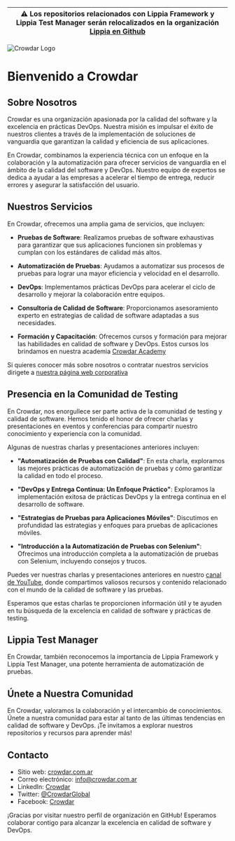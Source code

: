 | :warning:  Los repositorios relacionados con Lippia Framework y Lippia Test Manager serán relocalizados en la organización [Lippia en Github](https://github.com/lippia-io)   |
|-----------------------------------------|

![Crowdar Logo](https://assets-global.website-files.com/64ad4eccd9cedda6064e0cef/651c60d24076588903d0c034_logo_crowdar.png)

# Bienvenido a Crowdar


## Sobre Nosotros

Crowdar es una organización apasionada por la calidad del software y la excelencia en prácticas DevOps. Nuestra misión es impulsar el éxito de nuestros clientes a través de la implementación de soluciones de vanguardia que garantizan la calidad y eficiencia de sus aplicaciones.

En Crowdar, combinamos la experiencia técnica con un enfoque en la colaboración y la automatización para ofrecer servicios de vanguardia en el ámbito de la calidad del software y DevOps. Nuestro equipo de expertos se dedica a ayudar a las empresas a acelerar el tiempo de entrega, reducir errores y asegurar la satisfacción del usuario.

## Nuestros Servicios

En Crowdar, ofrecemos una amplia gama de servicios, que incluyen:

- **Pruebas de Software**: Realizamos pruebas de software exhaustivas para garantizar que sus aplicaciones funcionen sin problemas y cumplan con los estándares de calidad más altos.

- **Automatización de Pruebas**: Ayudamos a automatizar sus procesos de pruebas para lograr una mayor eficiencia y velocidad en el desarrollo.

- **DevOps**: Implementamos prácticas DevOps para acelerar el ciclo de desarrollo y mejorar la colaboración entre equipos.

- **Consultoría de Calidad de Software**: Proporcionamos asesoramiento experto en estrategias de calidad de software adaptadas a sus necesidades.

- **Formación y Capacitación**: Ofrecemos cursos y formación para mejorar las habilidades en calidad de software y DevOps. Estos cursos los brindamos en nuestra academia [Crowdar Academy](https://crowdar.academy)

Si quieres conocer más sobre nosotros o contratar nuestros servicios dirigete a [nuestra página web corporativa](https://crowdaronline.com)

## Presencia en la Comunidad de Testing

En Crowdar, nos enorgullece ser parte activa de la comunidad de testing y calidad de software. Hemos tenido el honor de ofrecer charlas y presentaciones en eventos y conferencias para compartir nuestro conocimiento y experiencia con la comunidad.

Algunas de nuestras charlas y presentaciones anteriores incluyen:

- **"Automatización de Pruebas con Calidad"**: En esta charla, exploramos las mejores prácticas de automatización de pruebas y cómo garantizar la calidad en todo el proceso.

- **"DevOps y Entrega Continua: Un Enfoque Práctico"**: Exploramos la implementación exitosa de prácticas DevOps y la entrega continua en el desarrollo de software.

- **"Estrategias de Pruebas para Aplicaciones Móviles"**: Discutimos en profundidad las estrategias y enfoques para pruebas de aplicaciones móviles.

- **"Introducción a la Automatización de Pruebas con Selenium"**: Ofrecimos una introducción completa a la automatización de pruebas con Selenium, incluyendo consejos y trucos.

Puedes ver nuestras charlas y presentaciones anteriores en nuestro [canal de YouTube](https://www.youtube.com/@crowdar_), donde compartimos valiosos recursos y contenido relacionado con el mundo de la calidad de software y las pruebas.

Esperamos que estas charlas te proporcionen información útil y te ayuden en tu búsqueda de la excelencia en calidad de software y prácticas de testing.

## Lippia Test Manager

En Crowdar, también reconocemos la importancia de Lippia Framework y Lippia Test Manager, una potente herramienta de automatización de pruebas. 


## Únete a Nuestra Comunidad

En Crowdar, valoramos la colaboración y el intercambio de conocimientos. Únete a nuestra comunidad para estar al tanto de las últimas tendencias en calidad de software y DevOps. ¡Te invitamos a explorar nuestros repositorios y recursos para aprender más!

## Contacto

- Sitio web: [crowdar.com.ar](https://crowdar.com.ar)
- Correo electrónico: info@crowdar.com.ar
- LinkedIn: [Crowdar](https://www.linkedin.com/company/crowdar/)
- Twitter: [@CrowdarGlobal](https://twitter.com/CrowdarGlobal)
- Facebook: [Crowdar](https://www.facebook.com/CrowdarGlobal)

¡Gracias por visitar nuestro perfil de organización en GitHub! Esperamos colaborar contigo para alcanzar la excelencia en calidad de software y DevOps.
